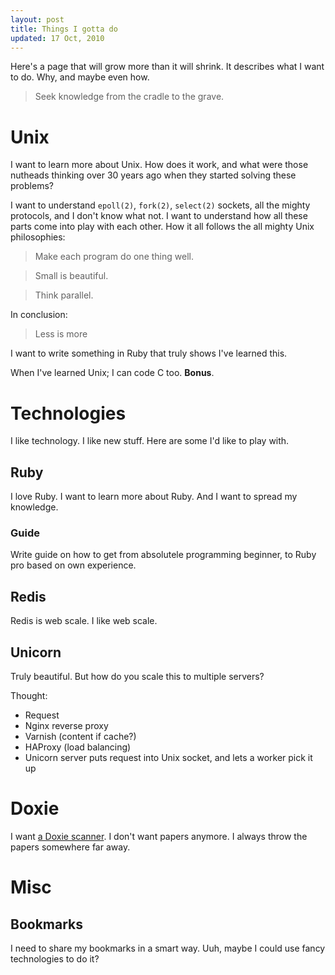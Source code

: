 ```yaml
---
layout: post
title: Things I gotta do
updated: 17 Oct, 2010
---
```


Here's a page that will grow more than it will shrink. It describes what I want to do. Why, and maybe even how.

> Seek knowledge from the cradle to the grave.

# Unix

I want to learn more about Unix. How does it work, and what were those nutheads thinking over 30 years ago when they started solving these problems?

I want to understand `epoll(2)`, `fork(2)`, `select(2)` sockets, all the mighty protocols, and I don't know what not. I want to understand how all these parts come into play with each other. How it all follows the all mighty Unix philosophies:

> Make each program do one thing well.

> Small is beautiful.

> Think parallel.

In conclusion:

> Less is more

I want to write something in Ruby that truly shows I've learned this.

When I've learned Unix; I can code C too. **Bonus**.

# Technologies

I like technology. I like new stuff. Here are some I'd like to play with.

## Ruby

I love Ruby. I want to learn more about Ruby. And I want to spread my knowledge.

### Guide

Write guide on how to get from absolutele programming beginner, to Ruby pro based on own experience.


## Redis

Redis is web scale. I like web scale.

## Unicorn

Truly beautiful. But how do you scale this to multiple servers?

Thought:

* Request
* Nginx reverse proxy
* Varnish (content if cache?)
* HAProxy (load balancing)
* Unicorn server puts request into Unix socket, and lets a worker pick it up

# Doxie

I want [a Doxie scanner](http://getdoxie.com/). I don't want papers anymore. I always throw the papers somewhere far away.

# Misc

## Bookmarks

I need to share my bookmarks in a smart way. Uuh, maybe I could use fancy technologies to do it?

